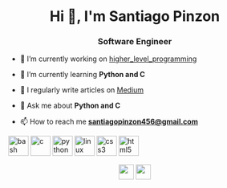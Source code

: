 <h1 align="center">Hi 👋, I'm Santiago Pinzon</h1>
<h3 align="center">Software Engineer</h3>

- 🔭 I’m currently working on [higher_level_programming](https://github.com/santiagoPinzonD/holbertonschool-higher_level_programming)

- 🌱 I’m currently learning **Python and C**

- 📝 I regularly write articles on [Medium](https://medium.com/@santiagopinzon456)

- 💬 Ask me about **Python and C**

- 📫 How to reach me **santiagopinzon456@gmail.com**

<p align="left">
<img src="https://www.vectorlogo.zone/logos/gnu_bash/gnu_bash-icon.svg" alt="bash" width="40" height="40"/> <img src="https://devicons.github.io/devicon/devicon.git/icons/c/c-original.svg" alt="c" width="40" height="40"/>
<img src="https://devicons.github.io/devicon/devicon.git/icons/python/python-original.svg" alt="python" width="40" height="40"/>
<img src="https://devicons.github.io/devicon/devicon.git/icons/linux/linux-original.svg" alt="linux" width="40" height="40"/>
<img src="https://devicons.github.io/devicon/devicon.git/icons/css3/css3-original-wordmark.svg" alt="css3" width="40" height="40"/>
<img src="https://devicons.github.io/devicon/devicon.git/icons/html5/html5-original-wordmark.svg" alt="html5" width="40" height="40"/>

<p align="center">
<a href="https://twitter.com/santiagopinzonD" target="blank"><img align="center" src="https://cdn.jsdelivr.net/npm/simple-icons@3.0.1/icons/twitter.svg" height="30" width="30" /></a>
<a href="https://www.linkedin.com/in/santiago-pinzon-dominguez-a53305163/" target="blank"><img align="center" src="https://cdn.jsdelivr.net/npm/simple-icons@3.0.1/icons/linkedin.svg" height="30" width="30" /></a>
</p>

